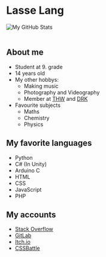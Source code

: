 # Lasse Lang

<img align="center" alt="My GitHub Stats" src="https://github-readme-stats.vercel.app/api?username=Lasse-Tom-Lang&show-icons=true&hide-border=true" />

<br />
<br />

## About me
* Student at 9. grade
* 14 years old
* My other hobbys:
  * Making music
  * Photography and Videography
  * Member at [THW](https://www.thw.de/DE/Startseite/startseite_node.html) and [DRK](https://www.drk.de)
* Favourite subjects
  * Maths 
  * Chemistry 
  * Physics
## My favorite languages
* Python
* C# (In Unity)
* Arduino C
* HTML
* CSS
* JavaScript
* PHP
## My accounts
* [Stack Overflow](https://stackoverflow.com/users/18135352/lasse-lang?tab=profile)
* [GitLab](https://gitlab.com/Lasse-Tom-Lang)
* [Itch.io](https://lassetfl.itch.io)
* [CSSBattle](https://cssbattle.dev/player/lasselang)
